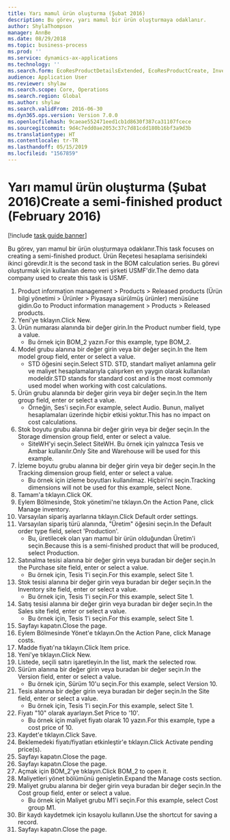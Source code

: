 ```yaml
---
title: Yarı mamul ürün oluşturma (Şubat 2016)
description: Bu görev, yarı mamul bir ürün oluşturmaya odaklanır.
author: ShylaThompson
manager: AnnBe
ms.date: 08/29/2018
ms.topic: business-process
ms.prod: ''
ms.service: dynamics-ax-applications
ms.technology: ''
ms.search.form: EcoResProductDetailsExtended, EcoResProductCreate, InventItemOrderSetup, InventItemPrice
audience: Application User
ms.reviewer: shylaw
ms.search.scope: Core, Operations
ms.search.region: Global
ms.author: shylaw
ms.search.validFrom: 2016-06-30
ms.dyn365.ops.version: Version 7.0.0
ms.openlocfilehash: 9caeae552471eed1cb1d8630f387ca31107fcece
ms.sourcegitcommit: 9d4c7edd0ae2053c37c7d81cdd180b16bf3a9d3b
ms.translationtype: HT
ms.contentlocale: tr-TR
ms.lasthandoff: 05/15/2019
ms.locfileid: "1567859"
---
```

# <a name="create-a-semi-finished-product-february-2016"></a><span data-ttu-id="ccf61-103">Yarı mamul ürün oluşturma (Şubat 2016)</span><span class="sxs-lookup"><span data-stu-id="ccf61-103">Create a semi-finished product (February 2016)</span></span>

[!include [task guide banner](../../includes/task-guide-banner.md)]

<span data-ttu-id="ccf61-104">Bu görev, yarı mamul bir ürün oluşturmaya odaklanır.</span><span class="sxs-lookup"><span data-stu-id="ccf61-104">This task focuses on creating a semi-finished product.</span></span> <span data-ttu-id="ccf61-105">Ürün Reçetesi hesaplama serisindeki ikinci görevdir.</span><span class="sxs-lookup"><span data-stu-id="ccf61-105">It is the second task in the BOM calculation series.</span></span> <span data-ttu-id="ccf61-106">Bu görevi oluşturmak için kullanılan demo veri şirketi USMF'dir.</span><span class="sxs-lookup"><span data-stu-id="ccf61-106">The demo data company used to create this task is USMF.</span></span>

1. <span data-ttu-id="ccf61-107">Product information management > Products > Released products (Ürün bilgi yönetimi > Ürünler > Piyasaya sürülmüş ürünler) menüsüne gidin.</span><span class="sxs-lookup"><span data-stu-id="ccf61-107">Go to Product information management > Products > Released products.</span></span>
2. <span data-ttu-id="ccf61-108">Yeni'ye tıklayın.</span><span class="sxs-lookup"><span data-stu-id="ccf61-108">Click New.</span></span>
3. <span data-ttu-id="ccf61-109">Ürün numarası alanında bir değer girin.</span><span class="sxs-lookup"><span data-stu-id="ccf61-109">In the Product number field, type a value.</span></span>
    * <span data-ttu-id="ccf61-110">Bu örnek için BOM_2 yazın.</span><span class="sxs-lookup"><span data-stu-id="ccf61-110">For this example, type BOM_2.</span></span>  
4. <span data-ttu-id="ccf61-111">Model grubu alanına bir değer girin veya bir değer seçin.</span><span class="sxs-lookup"><span data-stu-id="ccf61-111">In the Item model group field, enter or select a value.</span></span>
    * <span data-ttu-id="ccf61-112">STD öğesini seçin.</span><span class="sxs-lookup"><span data-stu-id="ccf61-112">Select STD.</span></span> <span data-ttu-id="ccf61-113">STD, standart maliyet anlamına gelir ve maliyet hesaplamalarıyla çalışırken en yaygın olarak kullanılan modeldir.</span><span class="sxs-lookup"><span data-stu-id="ccf61-113">STD stands for standard cost and is the most commonly used model when working with cost calculations.</span></span>  
5. <span data-ttu-id="ccf61-114">Ürün grubu alanında bir değer girin veya bir değer seçin.</span><span class="sxs-lookup"><span data-stu-id="ccf61-114">In the Item group field, enter or select a value.</span></span>
    * <span data-ttu-id="ccf61-115">Örneğin, Ses'i seçin.</span><span class="sxs-lookup"><span data-stu-id="ccf61-115">For example, select Audio.</span></span> <span data-ttu-id="ccf61-116">Bunun, maliyet hesaplamaları üzerinde hiçbir etkisi yoktur.</span><span class="sxs-lookup"><span data-stu-id="ccf61-116">This has no impact on cost calculations.</span></span>  
6. <span data-ttu-id="ccf61-117">Stok boyutu grubu alanına bir değer girin veya bir değer seçin.</span><span class="sxs-lookup"><span data-stu-id="ccf61-117">In the Storage dimension group field, enter or select a value.</span></span>
    * <span data-ttu-id="ccf61-118">SiteWH'yi seçin.</span><span class="sxs-lookup"><span data-stu-id="ccf61-118">Select SiteWH.</span></span> <span data-ttu-id="ccf61-119">Bu örnek için yalnızca Tesis ve Ambar kullanılır.</span><span class="sxs-lookup"><span data-stu-id="ccf61-119">Only Site and Warehouse will be used for this example.</span></span>  
7. <span data-ttu-id="ccf61-120">İzleme boyutu grubu alanına bir değer girin veya bir değer seçin.</span><span class="sxs-lookup"><span data-stu-id="ccf61-120">In the Tracking dimension group field, enter or select a value.</span></span>
    * <span data-ttu-id="ccf61-121">Bu örnek için izleme boyutları kullanılmaz. Hiçbiri'ni seçin.</span><span class="sxs-lookup"><span data-stu-id="ccf61-121">Tracking dimensions will not be used for this example, select None.</span></span>  
8. <span data-ttu-id="ccf61-122">Tamam'a tıklayın.</span><span class="sxs-lookup"><span data-stu-id="ccf61-122">Click OK.</span></span>
9. <span data-ttu-id="ccf61-123">Eylem Bölmesinde, Stok yönetimi'ne tıklayın.</span><span class="sxs-lookup"><span data-stu-id="ccf61-123">On the Action Pane, click Manage inventory.</span></span>
10. <span data-ttu-id="ccf61-124">Varsayılan sipariş ayarlarına tıklayın.</span><span class="sxs-lookup"><span data-stu-id="ccf61-124">Click Default order settings.</span></span>
11. <span data-ttu-id="ccf61-125">Varsayılan sipariş türü alanında, "Üretim" öğesini seçin.</span><span class="sxs-lookup"><span data-stu-id="ccf61-125">In the Default order type field, select 'Production'.</span></span>
    * <span data-ttu-id="ccf61-126">Bu, üretilecek olan yarı mamul bir ürün olduğundan Üretim'i seçin.</span><span class="sxs-lookup"><span data-stu-id="ccf61-126">Because this is a semi-finished product that will be produced, select Production.</span></span>  
12. <span data-ttu-id="ccf61-127">Satınalma tesisi alanına bir değer girin veya buradan bir değer seçin.</span><span class="sxs-lookup"><span data-stu-id="ccf61-127">In the Purchase site field, enter or select a value.</span></span>
    * <span data-ttu-id="ccf61-128">Bu örnek için, Tesis 1'i seçin.</span><span class="sxs-lookup"><span data-stu-id="ccf61-128">For this example, select Site 1.</span></span>  
13. <span data-ttu-id="ccf61-129">Stok tesisi alanına bir değer girin veya buradan bir değer seçin.</span><span class="sxs-lookup"><span data-stu-id="ccf61-129">In the Inventory site field, enter or select a value.</span></span>
    * <span data-ttu-id="ccf61-130">Bu örnek için, Tesis 1'i seçin.</span><span class="sxs-lookup"><span data-stu-id="ccf61-130">For this example, select Site 1.</span></span>  
14. <span data-ttu-id="ccf61-131">Satış tesisi alanına bir değer girin veya buradan bir değer seçin.</span><span class="sxs-lookup"><span data-stu-id="ccf61-131">In the Sales site field, enter or select a value.</span></span>
    * <span data-ttu-id="ccf61-132">Bu örnek için, Tesis 1'i seçin.</span><span class="sxs-lookup"><span data-stu-id="ccf61-132">For this example, select Site 1.</span></span>  
15. <span data-ttu-id="ccf61-133">Sayfayı kapatın.</span><span class="sxs-lookup"><span data-stu-id="ccf61-133">Close the page.</span></span>
16. <span data-ttu-id="ccf61-134">Eylem Bölmesinde Yönet'e tıklayın.</span><span class="sxs-lookup"><span data-stu-id="ccf61-134">On the Action Pane, click Manage costs.</span></span>
17. <span data-ttu-id="ccf61-135">Madde fiyatı'na tıklayın.</span><span class="sxs-lookup"><span data-stu-id="ccf61-135">Click Item price.</span></span>
18. <span data-ttu-id="ccf61-136">Yeni'ye tıklayın.</span><span class="sxs-lookup"><span data-stu-id="ccf61-136">Click New.</span></span>
19. <span data-ttu-id="ccf61-137">Listede, seçili satırı işaretleyin.</span><span class="sxs-lookup"><span data-stu-id="ccf61-137">In the list, mark the selected row.</span></span>
20. <span data-ttu-id="ccf61-138">Sürüm alanına bir değer girin veya buradan bir değer seçin.</span><span class="sxs-lookup"><span data-stu-id="ccf61-138">In the Version field, enter or select a value.</span></span>
    * <span data-ttu-id="ccf61-139">Bu örnek için, Sürüm 10'u seçin.</span><span class="sxs-lookup"><span data-stu-id="ccf61-139">For this example, select Version 10.</span></span>  
21. <span data-ttu-id="ccf61-140">Tesis alanına bir değer girin veya buradan bir değer seçin.</span><span class="sxs-lookup"><span data-stu-id="ccf61-140">In the Site field, enter or select a value.</span></span>
    * <span data-ttu-id="ccf61-141">Bu örnek için, Tesis 1'i seçin.</span><span class="sxs-lookup"><span data-stu-id="ccf61-141">For this example, select Site 1.</span></span>  
22. <span data-ttu-id="ccf61-142">Fiyatı "10" olarak ayarlayın.</span><span class="sxs-lookup"><span data-stu-id="ccf61-142">Set Price to '10'.</span></span>
    * <span data-ttu-id="ccf61-143">Bu örnek için maliyet fiyatı olarak 10 yazın.</span><span class="sxs-lookup"><span data-stu-id="ccf61-143">For this example, type a cost price of 10.</span></span>  
23. <span data-ttu-id="ccf61-144">Kaydet'e tıklayın.</span><span class="sxs-lookup"><span data-stu-id="ccf61-144">Click Save.</span></span>
24. <span data-ttu-id="ccf61-145">Beklemedeki fiyatı/fiyatları etkinleştir'e tıklayın.</span><span class="sxs-lookup"><span data-stu-id="ccf61-145">Click Activate pending price(s).</span></span>
25. <span data-ttu-id="ccf61-146">Sayfayı kapatın.</span><span class="sxs-lookup"><span data-stu-id="ccf61-146">Close the page.</span></span>
26. <span data-ttu-id="ccf61-147">Sayfayı kapatın.</span><span class="sxs-lookup"><span data-stu-id="ccf61-147">Close the page.</span></span>
27. <span data-ttu-id="ccf61-148">Açmak için BOM_2'ye tıklayın.</span><span class="sxs-lookup"><span data-stu-id="ccf61-148">Click BOM_2 to open it.</span></span>
28. <span data-ttu-id="ccf61-149">Maliyetleri yönet bölümünü genişletin.</span><span class="sxs-lookup"><span data-stu-id="ccf61-149">Expand the Manage costs section.</span></span>
29. <span data-ttu-id="ccf61-150">Maliyet grubu alanına bir değer girin veya buradan bir değer seçin.</span><span class="sxs-lookup"><span data-stu-id="ccf61-150">In the Cost group field, enter or select a value.</span></span>
    * <span data-ttu-id="ccf61-151">Bu örnek için Maliyet grubu M1'i seçin.</span><span class="sxs-lookup"><span data-stu-id="ccf61-151">For this example, select Cost group M1.</span></span>  
30. <span data-ttu-id="ccf61-152">Bir kaydı kaydetmek için kısayolu kullanın.</span><span class="sxs-lookup"><span data-stu-id="ccf61-152">Use the shortcut for saving a record.</span></span>
31. <span data-ttu-id="ccf61-153">Sayfayı kapatın.</span><span class="sxs-lookup"><span data-stu-id="ccf61-153">Close the page.</span></span>

